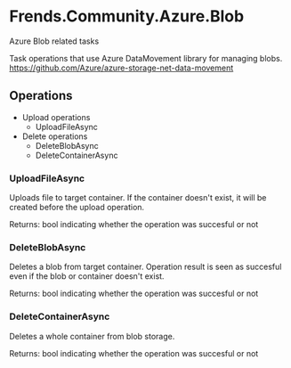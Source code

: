 # Frends.Community.Azure.Blob
Azure Blob related tasks

Task operations that use Azure DataMovement library for managing blobs.
https://github.com/Azure/azure-storage-net-data-movement

## Operations
- Upload operations
  - UploadFileAsync
- Delete operations
  - DeleteBlobAsync
  - DeleteContainerAsync

### UploadFileAsync
Uploads file to target container. If the container doesn't exist, it will be created before the upload operation.

Returns: bool indicating whether the operation was succesful or not

### DeleteBlobAsync
Deletes a blob from target container. Operation result is seen as succesful even if the blob or container doesn't exist.

Returns: bool indicating whether the operation was succesful or not

### DeleteContainerAsync
Deletes a whole container from blob storage.

Returns: bool indicating whether the operation was succesful or not
